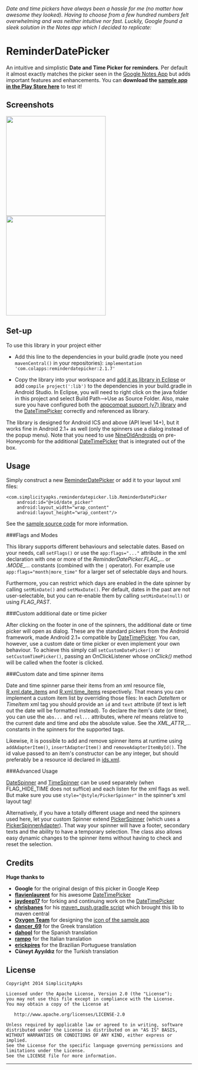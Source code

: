 *Date and time pickers have always been a hassle for me (no matter how awesome they looked). Having 
to choose from a few hundred numbers felt overwhelming and was neither intuitive nor fast. Luckily, 
Google found a sleek solution in the Notes app which I decided to replicate:*

ReminderDatePicker
==================

An intuitive and simplistic **Date and Time Picker for reminders**. Per default it almost exactly 
matches the picker seen in the [Google Notes App](https://play.google.com/store/apps/details?id=com.google.android.keep) 
but adds important features and enhancements. You can **download the [sample app in the Play Store here](https://play.google.com/store/apps/details?id=com.simplicityapks.reminderdatepicker.sample)** to test it!

Screenshots
-----------

<img src="https://raw.github.com/simplicityapks/ReminderDatePicker/screenshots/screenshot_date.png" width="270" style="margin-right:10px;">
<img src="https://raw.github.com/simplicityapks/ReminderDatePicker/screenshots/screenshot_time.png" width="270">

Set-up
------

To use this library in your project either

* Add this line to the dependencies in your build.gradle (note you need `mavenCentral()` in your repositories):
`implementation 'com.colapps:reminderdatepicker:2.1.7'`

* Copy the library into your workspace and [add it as library in Eclipse](http://developer.android.com/tools/projects/projects-eclipse.html#ReferencingLibraryProject) 
or add `compile project(':lib')` to the dependencies in your build.gradle in Android Studio.
In Eclipse, you will need to right click on the java folder in this project and select Build Path-->Use as Source Folder.
Also, make sure you have configured both the [appcompat support (v7) library](http://developer.android.com/tools/support-library/features.html#v7)
and the [DateTimePicker](https://github.com/jaydeep17/datetimepicker) correctly and referenced as library.

The library is designed for Android ICS and above (API level 14+), but it works fine in Android 2.1+ 
as well (only the spinners use a dialog instead of the popup menu). Note that you need to use [NineOldAndroids](https://github.com/JakeWharton/NineOldAndroids/)
on pre-Honeycomb for the additional [DateTimePicker](https://github.com/jaydeep17/datetimepicker)
that is integrated out of the box.

Usage
-----

Simply construct a new [ReminderDatePicker](/lib/src/main/java/com/simplicityapks/reminderdatepicker/lib/ReminderDatePicker.java) 
or add it to your layout xml files:

    <com.simplicityapks.reminderdatepicker.lib.ReminderDatePicker
        android:id="@+id/date_picker"
        android:layout_width="wrap_content"
        android:layout_height="wrap_content"/>
        
See the [sample source code](https://github.com/SimplicityApks/ReminderDatePicker/tree/master/sample/src/main) for more information.

###Flags and Modes

This library supports different behaviours and selectable dates. Based on your needs, call `setFlags()` 
or use the `app:flags="..."` attribute in the xml declaration with one or more of the 
*ReminderDatePicker.FLAG_...* or *.MODE_...* constants (combined with the `|` operator). For example 
use `app:flags="month|more_time"` for a larger set of selectable days and hours.

Furthermore, you can restrict which days are enabled in the date spinner by calling `setMinDate()` and
`setMaxDate()`. Per default, dates in the past are not user-selectable, but you can re-enable them
by calling `setMinDate(null)` or using *FLAG_PAST*.

###Custom additional date or time picker

After clicking on the footer in one of the spinners, the additional date or time picker will open as 
dialog. These are the standard pickers from the Android framework, made Android 2.1+ compatible by 
[DateTimePicker](https://github.com/flavienlaurent/datetimepicker). You can, however, use a custom
date or time picker or even implement your own behaviour. To achieve this simply call `setCustomDatePicker()` 
or `setCustomTimePicker()`, passing an OnClickListener whose *onClick()* method will be called when the 
footer is clicked.

###Custom date and time spinner items

Date and time spinner parse their items from an xml resource file, [R.xml.date_items](/lib/src/main/res/xml/date_items.xml)
and [R.xml.time_items](/lib/src/main/res/xml/time_items.xml) respectively. That means you can implement
a custom item list by overriding those files: In each *DateItem* or *TimeItem* xml tag you should
provide an `id` and `text` attribute (if text is left out the date will be formatted instead).
To declare the item's date (or time), you can use the `abs...` and `rel...` attributes, where *rel*
means relative to the current date and time and *abs* the absolute value. See the *XML_ATTR_...*
constants in the spinners for the supported tags.

Likewise, it is possible to add and remove spinner items at runtime using `addAdapterItem()`,
`insertAdapterItem()` and `removeAdapterItemById()`. The id value passed to an item's constructor
can be any integer, but should preferably be a resource id declared in [ids.xml](/lib/src/main/res/values/ids.xml).

###Advanced Usage

[DateSpinner](/lib/src/main/java/com/simplicityapks/reminderdatepicker/lib/DateSpinner.java) and 
[TimeSpinner](/lib/src/main/java/com/simplicityapks/reminderdatepicker/lib/TimeSpinner.java) can be 
used separately (when FLAG_HIDE_TIME does not suffice) and each listen for the xml flags as well.
But make sure you use `style="@style/PickerSpinner"` in the spinner's xml layout tag!

Alternatively, if you have a totally different usage and need the spinners used here, let your custom 
Spinner extend [PickerSpinner](/lib/src/main/java/com/simplicityapks/reminderdatepicker/lib/PickerSpinner.java) 
(which uses a [PickerSpinnerAdapter](/lib/src/main/java/com/simplicityapks/reminderdatepicker/lib/PickerSpinnerAdapter.java)).
That way your spinner will have a footer, secondary texts and the ability to have a temporary selection.
The class also allows easy dynamic changes to the spinner items without having to check and reset 
the selection.

Credits
-------

**Huge thanks to**
* **Google** for the original design of this picker in Google Keep
* **[flavienlaurent](https://github.com/flavienlaurent)** for his awesome [DateTimePicker](https://github.com/flavienlaurent/datetimepicker)
* **[jaydeep17](https://github.com/jaydeep17)** for forking and continuing work on the [DateTimePicker](https://github.com/jaydeep17/datetimepicker)
* **[chrisbanes](https://github.com/chrisbanes)** for his [maven_push.gradle script](http://chris.banes.me/2013/08/27/pushing-aars-to-maven-central/) which brought this lib to maven central
* **[Oxygen Team](http://www.iconarchive.com/artist/oxygen-icons.org.html)** for designing the [icon of the sample app](http://www.iconarchive.com/show/oxygen-icons-by-oxygen-icons.org/Apps-preferences-system-time-icon.html)
* **[dancer_69](http://forum.xda-developers.com/member.php?u=390873)** for the Greek translation
* **[dahool](https://github.com/dahool)** for the Spanish translation
* **[rampo](https://github.com/rampo)** for the Italian translation
* **[erickpires](https://github.com/erickpires)** for the Brazilian Portuguese translation
* **Cüneyt Ayyıldız** for the Turkish translation

License
-------

    Copyright 2014 SimplicityApks

    Licensed under the Apache License, Version 2.0 (the "License");
    you may not use this file except in compliance with the License.
    You may obtain a copy of the License at

       http://www.apache.org/licenses/LICENSE-2.0

    Unless required by applicable law or agreed to in writing, software
    distributed under the License is distributed on an "AS IS" BASIS,
    WITHOUT WARRANTIES OR CONDITIONS OF ANY KIND, either express or implied.
    See the License for the specific language governing permissions and
    limitations under the License.
    See the LICENSE file for more information.
   
---
